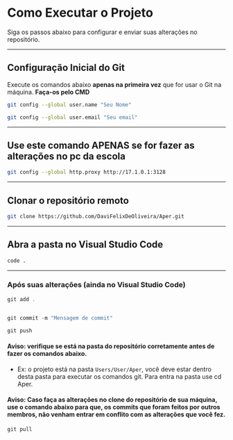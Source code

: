 #  Como Executar o Projeto

Siga os passos abaixo para configurar e enviar suas alterações no repositório.

---

##  Configuração Inicial do Git

Execute os comandos abaixo **apenas na primeira vez** que for usar o Git na máquina. **Faça-os pelo CMD**

```bash
git config --global user.name "Seu Nome"
```
```bash
git config --global user.email "Seu email"

```
---


##  Use este comando APENAS se for fazer as alterações no pc da escola

```bash
git config --global http.proxy http://17.1.0.1:3128
```
---

## Clonar o repositório remoto

```bash
git clone https://github.com/DaviFelixDeOliveira/Aper.git
```
---

## Abra a pasta no Visual Studio Code
```bash
code .
```

---

### Após suas alterações (ainda no Visual Studio Code)

```js
git add .
```

```js

git commit -m "Mensagem de commit"
```

```js
git push
```
#### **Aviso:** verifique se está na pasta do repositório corretamente antes de fazer os comandos abaixo.

-  Ex: o projeto está na pasta `Users/User/Aper`, você deve estar dentro desta pasta para executar os comandos git. Para entra na pasta use cd Aper.

#### **Aviso:** Caso faça as alterações no clone do repositório de **sua máquina**, use o comando abaixo para que, os commits que foram feitos por outros membros, não venham entrar em conflito com as alterações que você fez.

````js
git pull
````